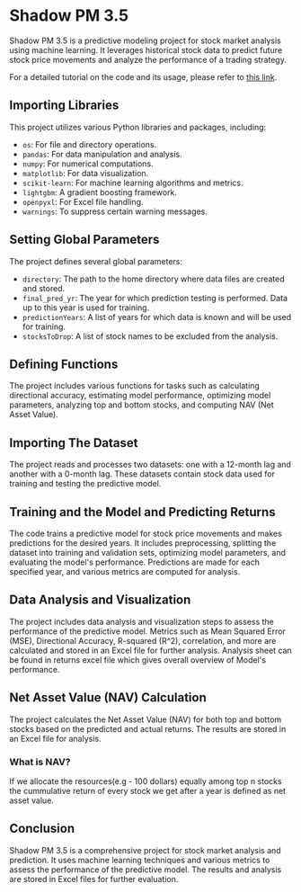 # Shadow PM 3.5

Shadow PM 3.5 is a predictive modeling project for stock market analysis using machine learning. It leverages historical stock data to predict future stock price movements and analyze the performance of a trading strategy.

For a detailed tutorial on the code and its usage, please refer to [this link](https://drive.google.com/file/d/1IQnMbn8E1zhCy5qZLgkZP6m4wMMTk7ch/view?usp=share_link).

## Importing Libraries

This project utilizes various Python libraries and packages, including:

- `os`: For file and directory operations.
- `pandas`: For data manipulation and analysis.
- `numpy`: For numerical computations.
- `matplotlib`: For data visualization.
- `scikit-learn`: For machine learning algorithms and metrics.
- `lightgbm`: A gradient boosting framework.
- `openpyxl`: For Excel file handling.
- `warnings`: To suppress certain warning messages.

## Setting Global Parameters

The project defines several global parameters:

- `directory`: The path to the home directory where data files are created and stored.
- `final_pred_yr`: The year for which prediction testing is performed. Data up to this year is used for training.
- `predictionYears`: A list of years for which data is known and will be used for training.
- `stocksToDrop`: A list of stock names to be excluded from the analysis.

## Defining Functions

The project includes various functions for tasks such as calculating directional accuracy, estimating model performance, optimizing model parameters, analyzing top and bottom stocks, and computing NAV (Net Asset Value).

## Importing The Dataset

The project reads and processes two datasets: one with a 12-month lag and another with a 0-month lag. These datasets contain stock data used for training and testing the predictive model.

## Training and the Model and Predicting Returns

The code trains a predictive model for stock price movements and makes predictions for the desired years. It includes preprocessing, splitting the dataset into training and validation sets, optimizing model parameters, and evaluating the model's performance. Predictions are made for each specified year, and various metrics are computed for analysis.

## Data Analysis and Visualization

The project includes data analysis and visualization steps to assess the performance of the predictive model. Metrics such as Mean Squared Error (MSE), Directional Accuracy, R-squared (R^2), correlation, and more are calculated and stored in an Excel file for further analysis.
Analysis sheet can be found in returns excel file which gives overall overview of Model's performance.

## Net Asset Value (NAV) Calculation

The project calculates the Net Asset Value (NAV) for both top and bottom stocks based on the predicted and actual returns. The results are stored in an Excel file for analysis.

### What is NAV?

If we allocate the resources(e.g - 100 dollars) equally among top n stocks the cummulative return of every stock we get after a year is defined as net asset value.

## Conclusion

Shadow PM 3.5 is a comprehensive project for stock market analysis and prediction. It uses machine learning techniques and various metrics to assess the performance of the predictive model. The results and analysis are stored in Excel files for further evaluation.
